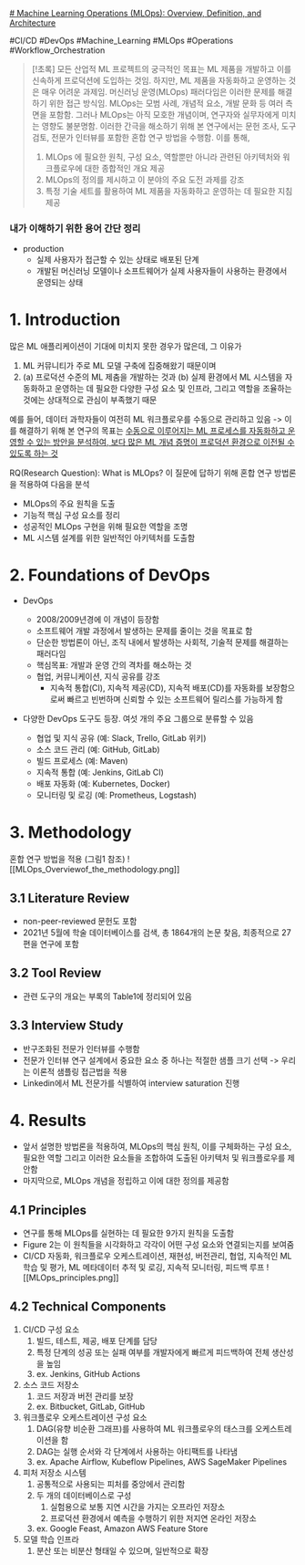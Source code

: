 [# Machine Learning Operations (MLOps): Overview, Definition, and Architecture](https://arxiv.org/abs/2205.02302)


#CI/CD #DevOps #Machine_Learning #MLOps #Operations #Workflow_Orchestration

>[!초록] 
>모든 산업적 ML 프로젝트의 궁극적인 목표는 ML 제품을 개발하고 이를 신속하게 프로덕션에 도입하는 것임.
>하지만, ML 제품을 자동화하고 운영하는 것은 매우 어려운 과제임.
>머신러닝 운영(MLOps) 패러다임은 이러한 문제를 해결하기 위한 접근 방식임.
>MLOps는 모범 사례, 개념적 요소, 개발 문화 등 여러 측면을 포함함.
>그러나 MLOps는 아직 모호한 개념이며, 연구자와 실무자에게 미치는 영향도 불분명함.
>이러한 간극을 해소하기 위해 본 연구에서는 문헌 조사, 도구 검토, 전문가 인터뷰를 포함한 혼합 연구 방법을 수행함.
>이를 통해, 
>1. MLOps 에 필요한 원칙, 구성 요소, 역할뿐만 아니라 관련된 아키텍처와 워크플로우에 대한 종합적인 개요 제공
>2. MLOps의 정의를 제시하고 이 분야의 주요 도전 과제를 강조
>3. 특정 기술 세트를 활용하여 ML 제품을 자동화하고 운영하는 데 필요한 지침 제공

### 내가 이해하기 위한 용어 간단 정리
- production
	- 실제 사용자가 접근할 수 있는 상태로 배포된 단계
	- 개발된 머신러닝 모델이나 소프트웨어가 실제 사용자들이 사용하는 환경에서 운영되는 상태
# 1. Introduction
많은 ML 애플리케이션이 기대에 미치지 못한 경우가 많은데, 그 이유가
1. ML 커뮤니티가 주로 ML 모델 구축에 집중해왔기 때문이며
2. (a) 프로덕션 수준의 ML 제춤을 개발하는 것과 (b) 실제 환경에서 ML 시스템을 자동화하고 운영하는 데 필요한 다양한 구성 요소 및 인프라, 그리고 역할을 조율하는 것에는 상대적으로 관심이 부족했기 때문

예를 들어, 데이터 과학자들이 여전히 ML 워크플로우를 수동으로 관리하고 있음
-> 이를 해결하기 위해 본 연구의 목표는 <u>수동으로 이루어지는 ML 프로세스를 자동화하고 운영할 수 있는 방안을 분석하여, 보다 많은 ML 개념 증명이 프로덕션 환경으로 이전될 수 있도록 하는 것</u>

RQ(Research Question): What is MLOps?
이 질문에 답하기 위해 혼합 연구 방법론을 적용하여 다음을 분석
- MLOps의 주요 원칙을 도출
- 기능적 핵심 구성 요소를 정리
- 성공적인 MLOps 구현을 위해 필요한 역할을 조명
- ML 시스템 설계를 위한 일반적인 아키텍처를 도출함

# 2. Foundations of DevOps
- DevOps
	- 2008/2009년경에 이 개념이 등장함
	- 소프트웨어 개발 과정에서 발생하는 문제를 줄이는 것을 목표로 함
	- 단순한 방법론이 아닌, 조직 내에서 발생하는 사회적, 기술적 문제를 해결하는 패러다임
	- 핵심목표: 개발과 운영 간의 격차를 해소하는 것
	- 협업, 커뮤니케이션, 지식 공유를 강조
		- 지속적 통합(CI), 지속적 제공(CD), 지속적 배포(CD)를 자동화를 보장함으로써 빠르고 빈번하며 신뢰할 수 있는 소프트웨어 릴리스를 가능하게 함
	
- 다양한 DevOps 도구도 등장. 여섯 개의 주요 그룹으로 분류할 수 있음
	- 협업 및 지식 공유 (예: Slack, Trello, GitLab 위키)
	- 소스 코드 관리 (예: GitHub, GitLab)
	- 빌드 프로세스 (예: Maven)
	- 지속적 통합 (예: Jenkins, GitLab CI)
	- 배포 자동화 (예: Kubernetes, Docker)
	- 모니터링 및 로깅 (예: Prometheus, Logstash)
# 3. Methodology
혼합 연구 방법을 적용 (그림1 참조)
![[MLOps_Overviewof_the_methodology.png]]

## 3.1 Literature Review
- non-peer-reviewed 문헌도 포함
- 2021년 5월에 학술 데이터베이스를 검색, 총 1864개의 논문 찾음, 최종적으로 27편을 연구에 포함
## 3.2 Tool Review
- 관련 도구의 개요는 부록의 Table1에 정리되어 있음
## 3.3 Interview Study
- 반구조화된 전문가 인터뷰를 수행함
- 전문가 인터뷰 연구 설계에서 중요한 요소 중 하나는 적절한 샘플 크기 선택 -> 우리는 이론적 샘플링 접근법을 적용
- Linkedin에서 ML 전문가를 식별하여 interview saturation 진행
# 4. Results
- 앞서 설명한 방법론을 적용하여, MLOps의 핵심 원칙, 이를 구체화하는 구성 요소, 필요한 역할 그리고 이러한 요소들을 조합하여 도출된 아키텍처 및 워크플로우를 제안함
- 마지막으로, MLOps 개념을 정립하고 이에 대한 정의를 제공함
## 4.1 Principles
- 연구를 통해 MLOps를 실현하는 데 필요한 9가지 원칙을 도출함
- Figure 2는 이 원칙들을 시각화하고 각각이 어떤 구성 요소와 연결되는지를 보여줌
- CI/CD 자동화, 워크플로우 오케스트레이션, 재현성, 버전관리, 협업, 지속적인 ML학습 및 평가, ML 메타데이터 추적 및 로깅, 지속적 모니터링, 피드백 루프
![[MLOps_principles.png]]
## 4.2 Technical Components
1. CI/CD 구성 요소
	1. 빌드, 테스트, 제공, 배포 단계를 담당
	2. 특정 단계의 성공 또는 실패 여부를 개발자에게 빠르게 피드백하여 전체 생산성을 높임
	3. ex. Jenkins, GitHub Actions
2. 소스 코드 저장소
	1. 코드 저장과 버전 관리를 보장
	2. ex. Bitbucket, GitLab, GitHub
3. 워크플로우 오케스트레이션 구성 요소
	1. DAG(유향 비순환 그래프)를 사용하여 ML 워크플로우의 태스크를 오케스트레이션을 함
	2. DAG는 실행 순서와 각 단계에서 사용하는 아티팩트를 나타냄
	3. ex. Apache Airflow, Kubeflow Pipelines, AWS SageMaker Pipelines
4. 피처 저장소 시스템
	1. 공통적으로 사용되는 피처를 중앙에서 관리함
	2. 두 개의 데이터베이스로 구성
		1. 실험용으로 보통 지연 시간을 가지는 오프라인 저장소
		2. 프로덕션 환경에서 예측을 수행하기 위한 저지연 온라인 저장소
	3. ex. Google Feast, Amazon AWS Feature Store
5. 모델 학습 인프라
	1. 분산 또는 비분산 형태일 수 있으며, 일반적으로 확장 
